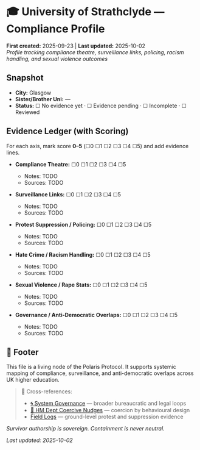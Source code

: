 # 🎓 University of Strathclyde — Compliance Profile
**First created:** 2025-09-23 | **Last updated:** 2025-10-02  
*Profile tracking compliance theatre, surveillance links, policing, racism handling, and sexual violence outcomes*

## Snapshot
- **City:** Glasgow
- **Sister/Brother Uni:** —
- **Status:** ☐ No evidence yet · ☐ Evidence pending · ☐ Incomplete · ☐ Reviewed

## Evidence Ledger (with Scoring)
For each axis, mark score **0–5** (☐0 ☐1 ☐2 ☐3 ☐4 ☐5) and add evidence lines.

- **Compliance Theatre:** ☐0 ☐1 ☐2 ☐3 ☐4 ☐5  
  - Notes: TODO
  - Sources: TODO

- **Surveillance Links:** ☐0 ☐1 ☐2 ☐3 ☐4 ☐5  
  - Notes: TODO
  - Sources: TODO

- **Protest Suppression / Policing:** ☐0 ☐1 ☐2 ☐3 ☐4 ☐5  
  - Notes: TODO
  - Sources: TODO

- **Hate Crime / Racism Handling:** ☐0 ☐1 ☐2 ☐3 ☐4 ☐5  
  - Notes: TODO
  - Sources: TODO

- **Sexual Violence / Rape Stats:** ☐0 ☐1 ☐2 ☐3 ☐4 ☐5  
  - Notes: TODO
  - Sources: TODO

- **Governance / Anti-Democratic Overlaps:** ☐0 ☐1 ☐2 ☐3 ☐4 ☐5  
  - Notes: TODO
  - Sources: TODO

## 🏮 Footer  

This file is a living node of the Polaris Protocol. It supports systemic mapping of compliance, surveillance, and anti-democratic overlaps across UK higher education.

> 📡 Cross-references:  
> - [🌀 System Governance](../🌀_System_Governance/) — broader bureaucratic and legal loops  
> - [🧠 HM Dept Coercive Nudges](../🧠_HM_Dept_Coercive_Nudges/) — coercion by behavioural design  
> - [Field Logs](../../Field_Logs/) — ground-level protest and suppression evidence  

*Survivor authorship is sovereign. Containment is never neutral.*  

_Last updated: 2025-10-02_
